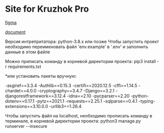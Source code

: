 # Site for Kruzhok Pro

[figma](https://www.figma.com/file/B3nGRDYaMBErwnZUGKozpQ/KruzhokPro?node-id=0%3A1)

[document](https://docs.google.com/document/d/10g8ZfVCprJ3EHGQp-NmC-LqGDdnqVUIMove23L5TXYk)


Версия интрепритатора: python-3.8.x или позже
Чтобы запустить проект необходимо переименовать файл 'env.example' в '.env' и заполнить данные в этом файле


Можно приписать команду в корневой директории проекта: 
pip3 install -r requirements.txt

*или установить пакеты вручную:

-asgiref==3.3.4
-Authlib==0.15.3
-certifi==2020.12.5
-cffi==1.14.5
-chardet==4.0.0
-cryptography==3.4.7
-Django==3.2.1
-djangorestframework==3.12.4
-idna==2.10
-pycparser==2.20
-python-dotenv==0.17.1
-pytz==2021.1
-requests==2.25.1
-sqlparse==0.4.1
-typing-extensions==3.10.0.0
-urllib3==1.26.4



Чтобы запустить файл на localhost, необходимо прописать команду в терминале, в корневой директории проекта:
python3 manage.py runserver --insecure
